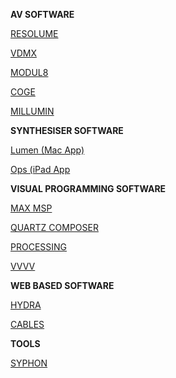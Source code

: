 **AV SOFTWARE**

[RESOLUME](https://resolume.com)

[VDMX](https://www.vidvox.net)

[MODUL8](http://www.modul8.ch)

[COGE](https://imimot.com/cogevj/)

[MILLUMIN](https://www.millumin.com)

**SYNTHESISER SOFTWARE**

[Lumen (Mac App)](https://lumen-app.com)

[Ops (iPad App](https://www.electronicbeats.net/the-feed/get-patching-with-this-sick-iphone-modular-synth-app/)

**VISUAL PROGRAMMING SOFTWARE**

[MAX MSP](https://cycling74.com)

[QUARTZ COMPOSER](https://en.wikipedia.org/wiki/Quartz_Composer)

[PROCESSING](https://processing.org)

[VVVV](https://vvvv.org)

**WEB BASED SOFTWARE**

[HYDRA](https://hydra-editor.glitch.me)

[CABLES](https://cables.gl/home)

**TOOLS**

[SYPHON](http://syphon.v002.info)